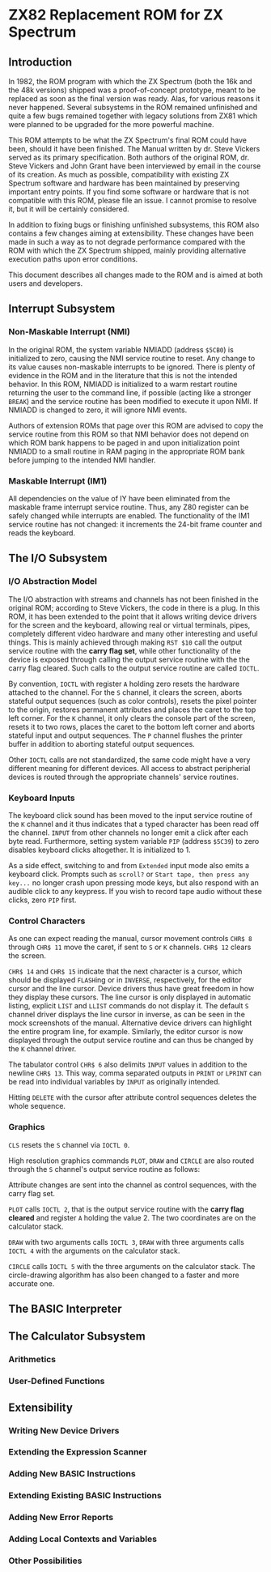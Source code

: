 # ZX82 Replacement ROM for ZX Spectrum

## Introduction

In 1982, the ROM program with which the ZX Spectrum (both the 16k and the 48k versions) shipped was a proof-of-concept 
prototype, meant to be replaced as soon as the final version was ready. Alas, for various reasons it never happened.
Several subsystems in the ROM remained unfinished and quite a few bugs remained together with legacy solutions from ZX81 
which were planned to be upgraded for the more powerful machine.

This ROM attempts to be what the ZX Spectrum's final ROM could have been, should it have been finished. The Manual written 
by dr. Steve Vickers served as its primary specification. Both authors of the original ROM, dr. Steve Vickers and John Grant 
have been interviewed by email in the course of its creation. As much as possible, compatibility with existing ZX Spectrum 
software and hardware has been maintained by preserving important entry points. If you find some software or hardware that 
is not compatible with this ROM, please file an issue. I cannot promise to resolve it, but it will be certainly considered.

In addition to fixing bugs or finishing unfinished subsystems, this ROM also contains a few changes aiming at extensibility. 
These changes have been made in such a way as to not degrade performance compared with the ROM with which the ZX Spectrum 
shipped, mainly providing alternative execution paths upon error conditions.

This document describes all changes made to the ROM and is aimed at both users and developers.

## Interrupt Subsystem

### Non-Maskable Interrupt (NMI)

In the original ROM, the system variable NMIADD (address `$5CB0`) is initialized to zero, causing the NMI service routine 
to reset. Any change to its value causes non-maskable interrupts to be ignored. There is plenty of evidence in the ROM and 
in the literature that this is not the intended behavior. In this ROM, NMIADD is initialized to a warm restart routine 
returning the user to the command line, if possible (acting like a stronger `BREAK`) and the service routine has been 
modified to execute it upon NMI. If NMIADD is changed to zero, it will ignore NMI events.

Authors of extension ROMs that page over this ROM are advised to copy the service routine from this ROM so that NMI behavior 
does not depend on which ROM bank happens to be paged in and upon initialization point NMIADD to a small routine 
in RAM paging in the appropriate ROM bank before jumping to the intended NMI handler.

### Maskable Interrupt (IM1)

All dependencies on the value of IY have been eliminated from the maskable frame interrupt service routine. Thus, any 
Z80 register can be safely changed while interrupts are enabled. The functionality of the IM1 service routine has not 
changed: it increments the 24-bit frame counter and reads the keyboard.

## The I/O Subsystem

### I/O Abstraction Model

The I/O abstraction with streams and channels has not been finished in the original ROM; according to Steve Vickers, the 
code in there is a plug. In this ROM, it has been extended to the point that it allows writing device drivers for 
the screen and the keyboard, allowing real or virtual terminals, pipes, completely different video hardware and many 
other interesting and useful things. This is mainly achieved through making `RST $10` call the output service routine 
with the **carry flag set**, while other functionality of the device is exposed through calling the output service 
routine with the the carry flag cleared. Such calls to the output service routine are called `IOCTL`.

By convention, `IOCTL` with register `A` holding zero resets the hardware attached to the channel. For the `S` channel,
it clears the screen, aborts stateful output sequences (such as color controls), resets the pixel pointer to the origin,
restores permanent attributes and places the caret to the top left corner. For the `K` channel, it only clears the 
console part of the screen, resets it to two rows, places the caret to the bottom left corner and aborts stateful input 
and output sequences. The `P` channel flushes the printer buffer in addition to aborting stateful output sequences.

Other `IOCTL` calls are not standardized, the same code might have a very different meaning for different 
devices. All access to abstract peripherial devices is routed through the appropriate channels' service routines.

### Keyboard Inputs

The keyboard click sound has been moved to the input service routine of the `K` channel and it thus indicates that 
a typed character has been read off the channel. `INPUT` from other channels no longer emit a click after each byte 
read. Furthermore, setting system variable `PIP` (address `$5C39`) to zero disables keyboard clicks altogether. It is 
initialized to 1.

As a side effect, switching to and from `Extended` input mode also emits a keyboard click. Prompts such as `scroll?` or 
`Start tape, then press any key...` no longer crash upon pressing mode keys, but also respond with an audible click to 
any keypress. If you wish to record tape audio without these clicks, zero `PIP` first.

### Control Characters

As one can expect reading the manual, cursor movement controls `CHR$ 8` through `CHR$ 11` move the caret, if sent to
`S` or `K` channels. `CHR$ 12` clears the screen.

`CHR$ 14` and `CHR$ 15` indicate that the next character is a cursor, which should be displayed `FLASH`ing or in 
`INVERSE`, respectively, for the editor cursor and the line cursor. Device drivers thus have great freedom in how 
they display these cursors. The line cursor is only displayed in automatic listing, explicit `LIST` and `LLIST` 
commands do not display it. The default `S` channel driver displays the line cursor in inverse, as can be seen in the 
mock screenshots of the manual. Alternative device drivers can highlight the entire program line, for example. 
Similarly, the editor cursor is now displayed through the output service routine and can thus be changed by the `K` 
channel driver.

The tabulator control `CHR$ 6` also delimits `INPUT` values in addition to the newline `CHR$ 13`. This way, comma 
separated outputs in `PRINT` or `LPRINT` can be read into individual variables by `INPUT` as originally intended.

Hitting `DELETE` with the cursor after attribute control sequences deletes the whole sequence.

### Graphics

`CLS` resets the `S` channel via `IOCTL 0`.

High resolution graphics commands `PLOT`, `DRAW` and `CIRCLE` are also routed through the `S` channel's output service 
routine as follows:

Attribute changes are sent into the channel as control sequences, with the carry flag set.

`PLOT` calls `IOCTL 2`, that is the output service routine with the **carry flag cleared** and register `A` holding the 
value 2. The two coordinates are on the calculator stack.

`DRAW` with two arguments calls `IOCTL 3`, `DRAW` with three arguments calls `IOCTL 4` with the arguments on the calculator 
stack.

`CIRCLE` calls `IOCTL 5` with the three arguments on the calculator stack. The circle-drawing algorithm has also been 
changed to a faster and more accurate one.

## The BASIC Interpreter

## The Calculator Subsystem

### Arithmetics

### User-Defined Functions

## Extensibility

### Writing New Device Drivers

### Extending the Expression Scanner

### Adding New BASIC Instructions

### Extending Existing BASIC Instructions

### Adding New Error Reports

### Adding Local Contexts and Variables

### Other Possibilities
